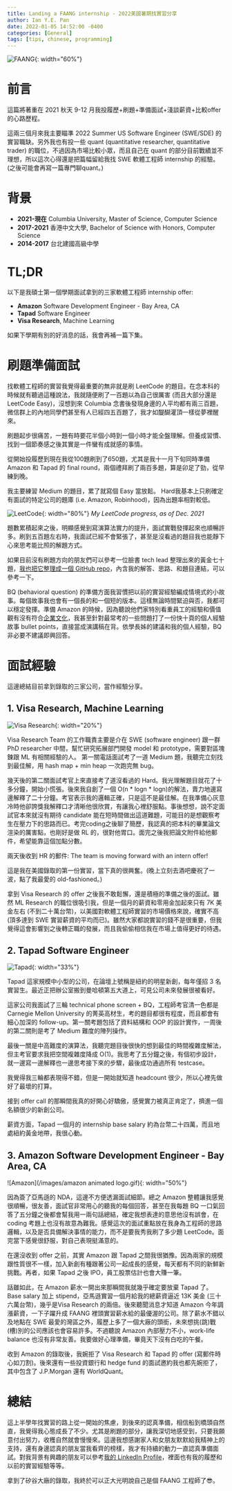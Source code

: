 ```yaml
---
title: Landing a FAANG internship - 2022美國暑期找實習分享
author: Ian Y.E. Pan
date: 2022-01-05 14:52:00 -0400
categories: [General]
tags: [tips, chinese, programming]
---
```



![FAANG](/images/faang.png){: width="60%"}

# 前言

這篇將著重在 2021 秋天 9-12 月我投履歷+刷題+準備面試+淺談薪資+比較offer 的心路歷程。

這兩三個月來我主要瞄準 2022 Summer US Software Engineer (SWE/SDE) 的實習職缺。另外我也有投一些 quant (quantitative researcher, quantitative trader) 的職位，不過因為市場比較小眾，而且自己在 quant 的部分目前戰績並不理想，所以這次心得還是把篇幅留給我找 SWE 軟體工程師 internship 的經驗。(之後可能會再寫一篇專門聊quant。)

# 背景

-  **2021-現在** Columbia University, Master of Science, Computer Science
-  **2017-2021** 香港中文大學, Bachelor of Science with Honors, Computer Science
-  **2014-2017** 台北建國高級中學

# TL;DR

以下是我碩士第一個學期面試拿到的三家軟體工程師 internship offer:

- **Amazon** Software Development Engineer - Bay Area, CA
- **Tapad** Software Engineer
- **Visa Research**, Machine Learning

如果下學期有別的好消息的話，我會再補一篇下集。

# 刷題準備面試

找軟體工程師的實習我覺得最重要的無非就是刷 LeetCode 的題目。在念本科的時候就有聽過這種說法，我就隨便刷了一百題以為自己很厲害 (而且大部分還是 LeetCode Easy)，沒想到來 Columbia 念書後發現身邊的人平均都有兩三百題，微信群上的內地同學們甚至有人已經四五百題了，我才如醍醐灌頂一樣從夢裡醒來。

刷題起步很痛苦，一題有時要花半個小時到一個小時才能全盤理解。但養成習慣、找到一個節奏感之後其實是一件蠻有成就感的事情。

從開始投履歷到現在我從100題刷到了650題，尤其是我十一月下旬同時準備 Amazon 和 Tapad 的 final round，兩個禮拜刷了兩百多題，算是卯足了勁，從早練到晚。

我主要練習 Medium 的題目，累了就寫個 Easy 當放鬆。 Hard我基本上只刷確定有面試的特定公司的題庫 (i.e. Amazon, Robinhood)，因為出題率相對較低。


![LeetCode](/images/leetcode.png){: width="80%"}
_My LeetCode progress, as of Dec. 2021_

題數累積起來之後，明顯感覺到寫演算法實力的提升，面試實戰發揮起來也順暢許多。刷到五百題左右時，我面試已經不會緊張了，甚至是沒看過的題目我也能靜下心來思考能比照的解題方式。

如果目前沒有刷題方向的朋友們可以參考一位臉書 tech lead 整理出來的黃金七十題，[我也把它整理成一個 GitHub repo](https://github.com/ianyepan/top-70-leetcode-questions)，內含我的解答、思路、和題目連結，可以參考一下。

BQ (behavioral question) 的準備方面我習慣把以前的實習經驗編成情境式的小故事。每個故事我也會有一個長的和一個短的版本。這樣無論時間緊迫與否，我都可以穩定發揮。準備 Amazon 的時候，因為聽說他們家特別看重員工的經驗和價值觀有沒有符合[企業文化](https://www.amazon.jobs/en/principles)，我甚至針對最常考的一些問題打了一份快十頁的個人經驗故事 bullet points，直接當成演講稿在背。依學長姊的建議和我的個人經驗，BQ 非必要不建議即興回答。

# 面試經驗

這邊總結目前拿到錄取的三家公司，當作經驗分享。

## 1. Visa Research, Machine Learning

![Visa Research](/images/visa_research.png){: width="20%"}

Visa Research Team 的工作職責主要是介在 SWE (software engineer) 跟一群 PhD researcher 中間，幫忙研究拓展部門開發 model 和 prototype，需要對區塊鍊跟 ML 有相關經驗的人。
第一關電話面試考了一道 Medium 題，我聽完立刻找到最佳解，用 hash map + min heap 一次跑完無 bug。


幾天後的第二關面試考官上來直接考了道沒看過的 Hard。我光理解題目就花了十多分鐘，開始小慌張。後來我自創了一個 O(n * logn * logn)的解法，賣力地邊寫邊解釋了二十分鐘。考官表示我的邏輯正確，只是這不是最佳解。在我準備心灰意冷時他卻誇獎我解釋口才清晰他很欣賞，有讓我心裡舒服點。事後想想，說不定面試官本來就沒有期待 candidate 能在短時間做出這道難題，可能目的是想觀察考生在壓力下的思路而已。考完coding之後聊了簡歷，我認真‌‍‌‌‍‍‌‌‍‌‍‍‌‍‌‍‍‌‌的把本科的畢業論文渲染的厲害點，也剛好是做 RL 的，很對他胃口。面完之後我把論文附件給他郵件，希望能靠這個加點分數。

兩天後收到 HR 的郵件: The team is moving forward with an intern offer! 

這是我在美國錄取的第一份實習，當下真的很興奮。(晚上立刻去酒吧慶祝了一波，點了我最愛的 old-fashioned。)

拿到 Visa Research 的 offer 之後我不敢鬆懈，還是積極的準備之後的面試。雖然 ML Research 的職位很吸引我，但是一個月的薪資和零用金加起來只有 7K 美金左右 (不到二十萬台幣)，以美國對軟體工程師實習的市場價格來說，確實不高 (頂多達到 SWE 實習薪資的平均而已)。雖然大家都說實習的錢不是很重要，但我覺得這會影響到之後轉正職的發展，而且我偷偷相信我在市場上值得更好的待遇。


## 2. Tapad Software Engineer

![Tapad](/images/tapad.jpg){: width="33%"}

Tapad 這家規模中小型的公司，在論壇上號稱是紐約的明星新創，每年僅招 3 名實習生。最近正把辦公室搬到曼哈頓第五大道上，可見公司未來發展很被看好。


這家公司我面試了三輪 technical phone screen + BQ，工程師考官清一色都是 Carnegie Mellon University 的菁英高材生，考的題目都很有程度，而且都會有細心加深的 follow-up。第一關考題包括了資料結構和 OOP 的設計實作，一周後的第二關則是考了 Medium 難度的陣列操作。

最後一關是中高難度的演算法，我聽完題目後很快的想到最佳的時間複雜度解法，但主考官要求我把空間複雜度降成 O(1)。我思考了五分鐘之後，有個初步設計，就一邊寫一邊解釋也一邊思考接下來的步驟，最後成功通過所有 testcase。

我覺得我三輪都表現得不錯，但是一開始就知道 headcount 很少，所以心裡先做好了最壞的打算。

接到 offer call 的那瞬間我真的好開心好驕傲，感覺實力被真正肯定了，擠進一個名額很少的新創公司。

薪資方面，Tapad 一個月的 internship base salary 約為台幣二十四萬，而且地處紐約黃金地帶，我很心動。

## 3. Amazon Software Development Engineer - Bay Area, CA

![Amazon](/images/amazon animated logo.gif){: width="50%"}

因為簽了亞馬遜的 NDA，這邊不方便透漏面試細節。總之 Amazon 整體讓我感覺很順暢，很友善，面試官非常用心的聽我的每個回答，甚至在我每題 BQ 一口氣回答了五分鐘之後都會幫我用一兩句話總結，確定我想表達的意思他沒有誤會，在 coding 考題上也沒有故意為難我。感覺這次的面試重點放在我身為工程師的思路邏輯，以及是否具備解決事情的能力，而不是要我秀我刷了多少題 LeetCode。面完當下感覺很舒服，對自己表現挺滿意的。

在還沒收到 offer 之前，其實 Amazon 跟 Tapad 之間我很猶豫。因為兩家的規模跟性質很不一樣，加入新創有種跟著公司一起成長的感覺，每天都有不同的新鮮新挑戰。再者，如果 Tapad 之後 IPO，員工股票估計也會大賺一筆。

話雖如此，在 Amazon 薪水一開出來那瞬間我就幾乎確定要放棄 Tapad 了。Base salary 加上 stipend，亞馬遜實習一個月給我的總薪資逼近 13K 美金 (三十六萬台幣)，幾乎是Visa Research 的兩倍。後來聽聞消息才知道 Amazon 今年調漲薪資，一下子躍升成 FAANG 裡頭實習薪水給的最優渥的公司。除了薪水不錯以及地點在 SWE 最愛的灣區之外，履歷上多了一個大廠的頭銜，未來想挑(跳)戰(槽)別的公司應該也會容易許多。不過聽說 Amazon 內部壓力不小，work-life balance 也沒有非常友善。我要做好心理準備，畢竟天下沒有白吃的午餐。

收到 Amazon 的錄取後，我婉拒了 Visa Research 和 Tapad 的 offer (寫郵件時心如刀割)。後來還有一些投資銀行和 hedge fund 的面試邀約我也都先婉拒了，其中包含了 J.P.Morgan 還有 WorldQuant。

# 總結

這上半學年找實習的路上從一開始的焦慮，到後來的認真準備，相信船到橋頭自然直，我覺得我心態成長了不少。尤其是刷題的部分，讓我深切地感受到，只要我願意付出努力，收穫自然就會慢慢來。這邊我想感謝家人和女朋友默默給我精神上的支持，還有身邊認真的朋友當我看齊的榜樣，我才有持續的動力一直認真準備面試。對我背景有興趣的朋友可以參考[我的 LinkedIn Profile](https://www.linkedin.com/in/ianyepan/)，裡面也有我的履歷和以前的實習經驗等等。

拿到了矽谷大廠的錄取，我終於可以正大光明說自己是個 FAANG 工程師了😎。
